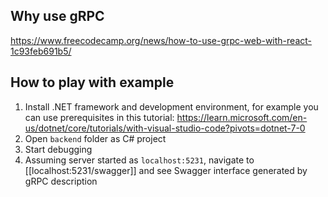 ## Why use gRPC
https://www.freecodecamp.org/news/how-to-use-grpc-web-with-react-1c93feb691b5/

## How to play with example
1. Install .NET framework and development environment, for example you can use prerequisites in this tutorial: https://learn.microsoft.com/en-us/dotnet/core/tutorials/with-visual-studio-code?pivots=dotnet-7-0
2. Open `backend` folder as C# project
3. Start debugging
4. Assuming server started as `localhost:5231`, navigate to [[localhost:5231/swagger]] and see Swagger interface generated by gRPC description
